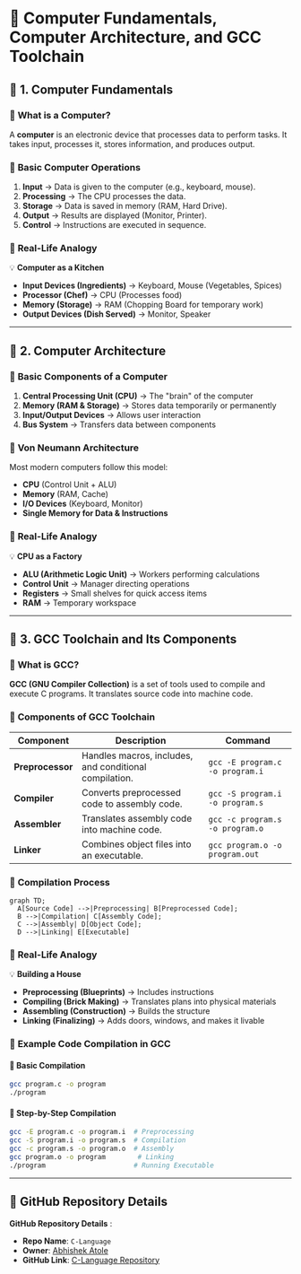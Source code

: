 

# 📌 **Computer Fundamentals, Computer Architecture, and GCC Toolchain**  

## 📖 **1. Computer Fundamentals**  

### 🔹 **What is a Computer?**  
A **computer** is an electronic device that processes data to perform tasks. It takes input, processes it, stores information, and produces output.  

### 🔹 **Basic Computer Operations**  
1. **Input** → Data is given to the computer (e.g., keyboard, mouse).  
2. **Processing** → The CPU processes the data.  
3. **Storage** → Data is saved in memory (RAM, Hard Drive).  
4. **Output** → Results are displayed (Monitor, Printer).  
5. **Control** → Instructions are executed in sequence.  

### 🔹 **Real-Life Analogy**  
💡 **Computer as a Kitchen**  
- **Input Devices (Ingredients)** → Keyboard, Mouse (Vegetables, Spices)  
- **Processor (Chef)** → CPU (Processes food)  
- **Memory (Storage)** → RAM (Chopping Board for temporary work)  
- **Output Devices (Dish Served)** → Monitor, Speaker  

---

## 📖 **2. Computer Architecture**  

### 🔹 **Basic Components of a Computer**  
1. **Central Processing Unit (CPU)** → The "brain" of the computer  
2. **Memory (RAM & Storage)** → Stores data temporarily or permanently  
3. **Input/Output Devices** → Allows user interaction  
4. **Bus System** → Transfers data between components  

### 🔹 **Von Neumann Architecture**  
Most modern computers follow this model:  
- **CPU** (Control Unit + ALU)  
- **Memory** (RAM, Cache)  
- **I/O Devices** (Keyboard, Monitor)  
- **Single Memory for Data & Instructions**  

### 🔹 **Real-Life Analogy**  
💡 **CPU as a Factory**  
- **ALU (Arithmetic Logic Unit)** → Workers performing calculations  
- **Control Unit** → Manager directing operations  
- **Registers** → Small shelves for quick access items  
- **RAM** → Temporary workspace  

---

## 📖 **3. GCC Toolchain and Its Components**  

### 🔹 **What is GCC?**  
**GCC (GNU Compiler Collection)** is a set of tools used to compile and execute C programs. It translates source code into machine code.  

### 🔹 **Components of GCC Toolchain**  

| Component | Description | Command |
|-----------|------------|---------|
| **Preprocessor** | Handles macros, includes, and conditional compilation. | `gcc -E program.c -o program.i` |
| **Compiler** | Converts preprocessed code to assembly code. | `gcc -S program.i -o program.s` |
| **Assembler** | Translates assembly code into machine code. | `gcc -c program.s -o program.o` |
| **Linker** | Combines object files into an executable. | `gcc program.o -o program.out` |

### 🔹 **Compilation Process**  

```mermaid
graph TD;
  A[Source Code] -->|Preprocessing| B[Preprocessed Code];
  B -->|Compilation| C[Assembly Code];
  C -->|Assembly| D[Object Code];
  D -->|Linking| E[Executable]
```

### 🔹 **Real-Life Analogy**  
💡 **Building a House**  
- **Preprocessing (Blueprints)** → Includes instructions  
- **Compiling (Brick Making)** → Translates plans into physical materials  
- **Assembling (Construction)** → Builds the structure  
- **Linking (Finalizing)** → Adds doors, windows, and makes it livable  

### 🔹 **Example Code Compilation in GCC**  

#### 📌 **Basic Compilation**  
```bash
gcc program.c -o program
./program
```

#### 📌 **Step-by-Step Compilation**  
```bash
gcc -E program.c -o program.i  # Preprocessing
gcc -S program.i -o program.s  # Compilation
gcc -c program.s -o program.o  # Assembly
gcc program.o -o program        # Linking
./program                      # Running Executable
```

---

## 🔗 **GitHub Repository Details**  
**GitHub Repository Details** :  

- **Repo Name**: `C-Language`  
- **Owner**: [Abhishek Atole](https://github.com/Abhishek-Atole)  
- **GitHub Link**: [C-Language Repository](https://github.com/Abhishek-Atole/C-Language.git)  

